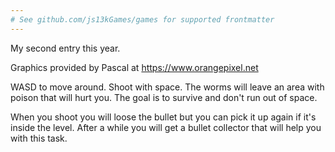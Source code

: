 ```yaml
---
# See github.com/js13kGames/games for supported frontmatter
---
```

My second entry this year.

Graphics provided by Pascal at https://www.orangepixel.net

WASD to move around.
Shoot with space.
The worms will leave an area with poison that will hurt you. The goal is to survive and don't run out of space.

When you shoot you will loose the bullet but you can pick it up again if it's inside the level.   After a while you will get a bullet collector that will help you with this task.